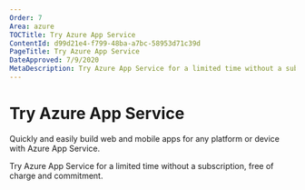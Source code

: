 ```yaml
---
Order: 7
Area: azure
TOCTitle: Try Azure App Service
ContentId: d99d21e4-f799-48ba-a7bc-58953d71c39d
PageTitle: Try Azure App Service
DateApproved: 7/9/2020
MetaDescription: Try Azure App Service for a limited time without a subscription, free of charge and commitment.
---
```

# Try Azure App Service

Quickly and easily build web and mobile apps for any platform or device with Azure App Service.

Try Azure App Service for a limited time without a subscription, free of charge and commitment.